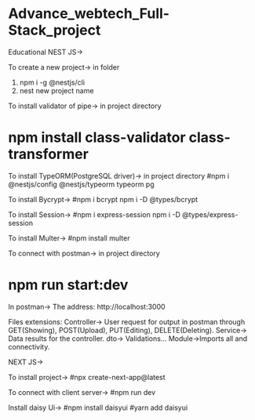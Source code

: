 
# Advance_webtech_Full-Stack_project

Educational
NEST JS->

To create a new project-> in folder
1. npm i -g @nestjs/cli
2. nest new project name 

To install validator of pipe-> in project directory
# npm install class-validator class-transformer

To install TypeORM(PostgreSQL driver)-> in project directory
#npm i @nestjs/config @nestjs/typeorm typeorm pg

To install Bycrypt->
#npm i bcrypt
 npm i -D @types/bcrypt

 To install Session->
 #npm i express-session
  npm i -D @types/express-session

  To install Multer->
  #npm install multer



To connect with postman-> in project directory
# npm run start:dev

In postman->
The address: 
http://localhost:3000

Files extensions:
Controller-> User request for output in postman through GET(Showing), POST(Upload), PUT(Editing), DELETE(Deleting).
Service-> Data results for the controller.
dto-> Validations...
Module->Imports all and connectivity.






NEXT JS->


To install project->
#npx create-next-app@latest

To connect with client server->
#npm run dev

Install daisy Ui->
#npm install daisyui
#yarn add daisyui



